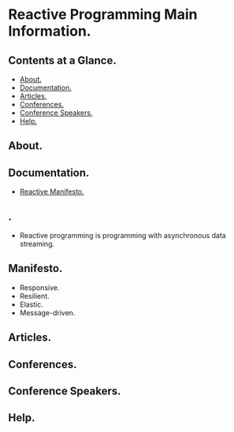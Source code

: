 # Reactive Programming Main Information.





## Contents at a Glance.
* [About.](#about)
* [Documentation.](#documentation)
* [Articles.](#articles)
* [Conferences.](#conferences)
* [Conference Speakers.](#conference-speakers)
* [Help.](#help)





## About.





## Documentation.
* [Reactive Manifesto.](https://www.reactivemanifesto.org/)





## .
* Reactive programming is programming with asynchronous data streaming.





## Manifesto.
* Responsive.
* Resilient.
* Elastic.
* Message-driven.





## Articles.





## Conferences.





## Conference Speakers.





## Help.
